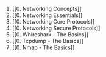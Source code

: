 1. [[0. Networking Concepts]]
2. [[0. Networking Essentials]]
3. [[0. Networking Core Protocols]]
4. [[0. Networking Secure Protocols]]
5. [[0. Whireshark - The Basics]]
6. [[0. Tcpdump - The Basics]]
7. [[0. Nmap - The Basics]]
